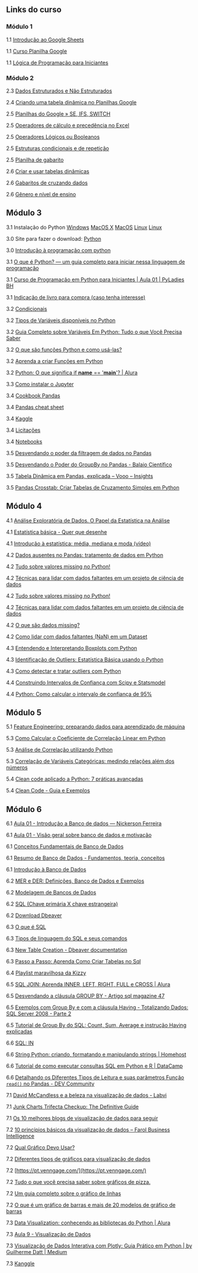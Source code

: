 ## Links do curso

### Módulo 1

1.1 [Introdução ao Google Sheets](https://www.youtube.com/playlist?list=PLxjKFMYkZ9OcLat1b2CqGlSdkU8n3x0Uk)

1.1 [Curso Planilha Google](https://www.youtube.com/playlist?list=PL_Q1UZN6PAWqVfN3IuiSMX0F0xwVG7Q2W)

1.1 [Lógica de Programação para Iniciantes](https://www.youtube.com/playlist?list=PLAIgeRdMaoGVrASBxWcbAurQMzXJMArkg)

### Módulo 2

2.3 [Dados Estruturados e Não Estruturados](https://www.youtube.com/watch?v=Mkc4qvjDiFA)

2.4 [Criando uma tabela dinâmica no Planilhas Google](https://kondado.com.br/blog/blog/2023/04/17/criando-uma-tabela-dinamica-no-google-sheets/)

2.5 [Planilhas do Google » SE, IFS, SWITCH](<https://wp.ufpel.edu.br/planilhasgoogle/modulo-intermediario/aula-1-funcoes-logicas/se-ifs-switch/#:~:text=A%20fun%C3%A7%C3%A3o%20SE()%20%C3%A9,a%20fun%C3%A7%C3%A3o%20na%20ordem%20correta>)

2.5 [Operadores de cálculo e precedência no Excel](https://support.microsoft.com/pt-br/office/operadores-de-c%C3%A1lculo-e-preced%C3%AAncia-no-excel-48be406d-4975-4d31-b2b8-7af9e0e2878a)

2.5 [Operadores Lógicos ou Booleanos](https://wp.ufpel.edu.br/planilhasgoogle/modulo-intermediario/aula-1-funcoes-logicas/ou-e-nao/)

2.5 [Estruturas condicionais e de repetição](https://www.treinaweb.com.br/blog/estruturas-condicionais-e-de-repeticao)

2.5 [Planilha de gabarito](https://docs.google.com/spreadsheets/d/1ZawotZ7DUxxASkYEXhFRRhXNDZ0RUId0/edit?gid=772299518#gid=772299518)

2.6 [Criar e usar tabelas dinâmicas](https://support.google.com/docs/answer/1272900?hl=pt-BR&co=GENIE.Platform%3DDesktop)

2.6 [Gabaritos de cruzando dados](https://docs.google.com/spreadsheets/d/1DMyr9F-oCOqhltlvDeoa6yGi4uz3DfDS/edit?gid=2019465775#gid=2019465775)

2.6 [Gênero e nível de ensino](https://docs.google.com/spreadsheets/d/1DMyr9F-oCOqhltlvDeoa6yGi4uz3DfDS/edit?gid=237762157#gid=237762157)

## Módulo 3

3.1 Instalação do Python
[Windows](https://docs.google.com/presentation/d/1LZfKkNZDI739BLCrjWtix53LOTrVUnoRbu0e-_bTJu0/edit#slide=id.g18b39569217_0_0)
[MacOS X](https://python.org.br/instalacao-mac/)
[MacOS](https://www.youtube.com/watch?v=_5X7aY5Zxno)
[Linux](https://python.org.br/instalacao-linux/)
[Linux](https://www.youtube.com/watch?v=72PJBhXFC8I)

3.0 Site para fazer o download:
[Python](https://www.python.org/)

3.0 [Introdução à programação com python](https://files.cdn.thinkific.com/file_uploads/584413/attachments/b13/169/967/Introdu%C3%A7%C3%A3o_%C3%A0_programa%C3%A7%C3%A3o_com_python.pdf)

3.1 [O que é Python? — um guia completo para iniciar nessa linguagem de programação](https://www.alura.com.br/artigos/python)

3.1 [Curso de Programação em Python para Iniciantes | Aula 01 | PyLadies BH](https://www.youtube.com/watch?v=O2xKiMl-d7Y&list=PL70CUfm2J_8SXFHovpVUbq8lB2JSuUXgk)

3.1 [Indicação de livro para compra (caso tenha interesse)](https://python.nilo.pro.br/)

3.2 [Condicionais](https://wp.ufpel.edu.br/diehl/files/2017/09/lec3_algo.pdf)

3.2 [Tipos de Variáveis disponíveis no Python](https://pythonacademy.com.br/blog/tipos-de-variaveis-no-python)

3.2 [Guia Completo sobre Variáveis Em Python: Tudo o que Você Precisa Saber](https://awari.com.br/guia-completo-sobre-variaveis-em-python-tudo-o-que-voce-precisa-saber/)

3.2 [O que são funções Python e como usá-las?](https://ebaconline.com.br/blog/funcoes-python)

3.2 [Aprenda a criar Funções em Python](https://pythonacademy.com.br/blog/funcoes-em-python)

3.2 [Python: O que significa if **name** == '**main**'? | Alura](https://www.alura.com.br/artigos/o-que-significa-if-name-main-no-python)

3.3 [Como instalar o Jupyter](https://medium.com/horadecodar/como-instalar-o-jupyter-notebook-windows-e-linux-20701fc583c)

3.4 [Cookbook Pandas](https://pandas.pydata.org/docs/user_guide/cookbook.html)

3.4 [Pandas cheat sheet](https://drive.google.com/file/d/1lEoxFLVawdBw4cmLZ74yYLD20j35hJaY/view)

3.4 [Kaggle](https://www.kaggle.com/)

3.4 [Licitações](https://portaldatransparencia.gov.br/pagina-interna/603389-dicionario-de-dados-licitacoes)

3.4 [Notebooks](https://portaldatransparencia.gov.br/pagina-interna/603389-dicionario-de-dados-licitacoes)

3.5 [Desvendando o poder da filtragem de dados no Pandas](https://www.youtube.com/watch?v=d5DPDxpjMN0)

3.5 [Desvendando o Poder do GroupBy no Pandas - Balaio Científico](https://balaiocientifico.com/python/groupby-no-pandas/)

3.5 [Tabela Dinâmica em Pandas, explicada – Vooo – Insights](https://www.vooo.pro/insights/pivot-table-em-pandas-explicado/)

3.5 [Pandas Crosstab: Criar Tabelas de Cruzamento Simples em Python](https://docs.kanaries.net/pt/topics/Pandas/pandas-crosstab)

## Módulo 4

4.1 [Análise Exploratória de Dados. O Papel da Estatística na Análise](https://medium.com/@habbema/an%C3%A1lise-explorat%C3%B3ria-de-dados-e551b5f5e5d1)

4.1 [Estatística básica - Quer que desenhe](https://www.youtube.com/watch?v=tuzbYoeum7E)

4.1 [Introdução à estatística: média, mediana e moda (vídeo)](https://pt.khanacademy.org/math/ap-statistics/summarizing-quantitative-data-ap/measuring-center-quantitative/v/statistics-intro-mean-median-and-mode#:~:text=A%20m%C3%A9dia%20de%20um%20conjunto,em%20um%20conjunto%20de%20dados)

4.2 [Dados ausentes no Pandas: tratamento de dados em Python](https://hub.asimov.academy/tutorial/dados-ausentes-no-pandas-tratamento-de-dados-em-python/)

4.2 [Tudo sobre valores missing no Python!](https://www.youtube.com/watch?v=q2XWJD0CNUk)

4.2 [Técnicas para lidar com dados faltantes em um projeto de ciência de dados](https://medium.com/data-hackers/feature-engineering-t%C3%A9cnicas-para-lidar-com-dados-faltantes-em-um-projeto-de-ci%C3%AAncia-de-dados-debdd57eb662)

4.2 [Tudo sobre valores missing no Python!](https://www.youtube.com/watch?v=q2XWJD0CNUk)

4.2 [Técnicas para lidar com dados faltantes em um projeto de ciência de dados](https://medium.com/data-hackers/feature-engineering-t%C3%A9cnicas-para-lidar-com-dados-faltantes-em-um-projeto-de-ci%C3%AAncia-de-dados-debdd57eb662)

4.2 [O que são dados missing?](https://didatica.tech/o-que-sao-dados-missing/)

4.2 [Como lidar com dados faltantes (NaN) em um Dataset](https://www.youtube.com/watch?v=k1zi4EwIXoc)

4.3 [Entendendo e Interpretando Boxplots com Python](https://hub.asimov.academy/tutorial/entendendo-e-interpretando-boxplots-com-python/)

4.3 [Identificação de Outliers: Estatística Básica usando o Python](https://medium.com/@thiago.dejesus0705/identifica%C3%A7%C3%A3o-de-outliers-estat%C3%ADstica-b%C3%A1sica-usando-o-python-2e25d2b54cd1)

4.3 [Como detectar e tratar outliers com Python](https://medium.com/@lucapqg/como-detectar-e-tratar-outliers-com-python-ca2cf088c160)

4.4 [Construindo Intervalos de Confiança com Scipy e Statsmodel](https://medium.com/@ingoreichertjr/construindo-intervalos-de-confian%C3%A7a-com-scipy-e-statsmodel-1e247a0d9736)

4.4 [Python: Como calcular o intervalo de confiança de 95%](https://awari.com.br/python-como-calcular-o-intervalo-de-confianca-de-95percent/)

## Módulo 5

5.1 [Feature Engineering: preparando dados para aprendizado de máquina](https://blog.ateliware.com/feature-engineering/)

5.3 [Como Calcular o Coeficiente de Correlação Linear em Python](https://hub.asimov.academy/tutorial/como-calcular-o-coeficiente-de-correlacao-linear-em-python/)

5.3 [Análise de Correlação utilizando Python](https://medium.com/@joaopedro.thereziano/an%C3%A1lise-de-correla%C3%A7%C3%A3o-utilizando-python-30bcf29423c3)

5.3 [Correlação de Variáveis Categóricas: medindo relações além dos números](https://www.linkedin.com/pulse/correla%C3%A7%C3%A3o-de-vari%C3%A1veis-categ%C3%B3ricas-medindo-rela%C3%A7%C3%B5es-al%C3%A9m-castro/)

5.4 [Clean code aplicado a Python: 7 práticas avançadas](https://medium.com/grupoolxtech/clean-code-aplicado-a-python-7-pr%C3%A1ticas-avan%C3%A7adas-e658b9d0152)

5.4 [Clean Code - Guia e Exemplos](https://balta.io/artigos/clean-code)

## Módulo 6

6.1 [Aula 01 - Introdução a Banco de dados — Nickerson Ferreira](https://docente.ifrn.edu.br/nickersonferreira/disciplinas/programacao-com-acesso-a-banco-de-dados-3o-ano/aula-01-introducao-a-banco-de-dados/view)

6.1 [Aula 01 - Visão geral sobre banco de dados e motivação](https://www.youtube.com/watch?v=pmAxIs5U1KI)

6.1 [Conceitos Fundamentais de Banco de Dados](https://www.devmedia.com.br/conceitos-fundamentais-de-banco-de-dados/1649)

6.1 [Resumo de Banco de Dados - Fundamentos, teoria, conceitos](https://www.studocu.com/pt-br/document/universidade-paulista/banco-de-dados/resumo-de-banco-de-dados-fundamentos-teoria-conceitos/28893512)

6.1 [Introdução à Banco de Dados](https://docs.ufpr.br/~ademirlp/BancoDados.pdf)

6.2 [MER e DER: Definições, Banco de Dados e Exemplos](https://www.alura.com.br/artigos/mer-e-der-funcoes)

6.2 [Modelagem de Bancos de Dados](https://www.devmedia.com.br/mer-e-der-modelagem-de-bancos-de-dados/14332)

6.2 [SQL (Chave primária X chave estrangeira)](https://medium.com/@dev.daniel.amorim/sql-chave-prim%C3%A1ria-x-chave-estrangeira-e925a8799f8f)

6.2 [Download Dbeaver ](https://dbeaver.io/download/)

6.3 [O que é SQL](https://www.alura.com.br/artigos/o-que-e-sql)

6.3 [Tipos de linguagem do SQL e seus comandos](https://www.dio.me/articles/tipos-de-linguagem-sql)

6.3 [New Table Creation - Dbeaver documentation](https://dbeaver.com/docs/dbeaver/New-Table-Creation/)

6.3 [Passo a Passo: Aprenda Como Criar Tabelas no Sql](https://awari.com.br/passo-a-passo-aprenda-como-criar-tabelas-no-sql-e-organize-seus-dados-de-forma-eficiente/)

6.4 [Playlist maravilhosa da Kizzy](https://www.youtube.com/watch?v=vyTA2uG0uX8&list=PL5TJqBvpXQv5RqE96suy_0clnWE3ZnnZC)

6.5 [SQL JOIN: Aprenda INNER, LEFT, RIGHT, FULL e CROSS | Alura](https://www.alura.com.br/artigos/join-em-sql)

6.5 [Desvendando a cláusula GROUP BY - Artigo sql magazine 47](https://www.devmedia.com.br/desvendando-a-clausula-group-by-artigo-sql-magazine-47/8082)

6.5 [Exemplos com Group By e com a cláusula Having - Totalizando Dados: SQL Server 2008 - Parte 2](https://www.devmedia.com.br/exemplos-com-group-by-e-com-a-clausula-having-totalizando-dados-sql-server-2008-parte-2/19839)

6.5 [Tutorial de Group By do SQL: Count, Sum, Average e instrução Having explicadas](https://www.freecodecamp.org/portuguese/news/tutorial-de-group-do-sql-count-sum-average-e-instrucao-having-explicadas/)

6.6 [SQL: IN](https://www.devmedia.com.br/sql-in/41177)

6.6 [String Python: criando, formatando e manipulando strings | Homehost](https://www.homehost.com.br/blog/pythondjango/string-python/)

6.6 [Tutorial de como executar consultas SQL em Python e R | DataCamp](https://www.datacamp.com/pt/tutorial/tutorial-how-to-execute-sql-queries-in-r-and-python)

6.6 [Detalhando os Diferentes Tipos de Leitura e suas parâmetros Função `read()` no Pandas - DEV Community](https://dev.to/franciscojdsjr/detalhando-os-diferentes-tipos-de-leitura-e-suas-parametros-funcao-read-no-pandas-4kib)

7.1 [David McCandless e a beleza na visualização de dados - Labvi](https://labvis.eba.ufrj.br/david-mccandless-e-beleza-na-visualizacao-de-dados/)

7.1 [Junk Charts Trifecta Checkup: The Definitive Guide](https://junkcharts.typepad.com/junk_charts/junk-charts-trifecta-checkup-the-definitive-guide.html)

7.1 [Os 10 melhores blogs de visualização de dados para seguir](https://www.tableau.com/pt-br/learn/articles/best-data-visualization-blogs)

7.2 [10 princípios básicos da visualização de dados – Farol Business Intelligence](https://farolbi.com.br/visualizacao-de-dados/)

7.2 [Qual Gráfico Devo Usar?](https://estatisticafacil.org/2020/10/07/grafico-metodo-simples/)

7.2 [Diferentes tipos de gráficos para visualização de dados](https://www.opservices.com.br/diferentes-tipos-de-graficos/)

7.2 [https://pt.venngage.com/](https://pt.venngage.com/)

7.2 [Tudo o que você precisa saber sobre gráficos de pizza.](https://pt.venngage.com/blog/grafico-de-pizza/#:~:text=A%20raz%C3%A3o%20mais%20%C3%B3bvia%20para,seus%20dados%20n%C3%A3o%20somar%C3%A3o%20100%25)

7.2 [Um guia completo sobre o gráfico de linhas](https://pt.venngage.com/blog/grafico-de-linhas/)

7.2 [O que é um gráfico de barras e mais de 20 modelos de gráfico de barras](https://pt.venngage.com/blog/grafico-de-barras/)

7.3 [Data Visualization: conhecendo as bibliotecas do Python | Alura](https://www.alura.com.br/artigos/data-visualization-conhecendo-bibliotecas-python)

7.3 [Aula 9 - Visualização de Dados](https://www.kaggle.com/code/vmorenojr/aula-9-visualiza-o-de-dados)

7.3 [Visualização de Dados Interativa com Plotly: Guia Prático em Python | by Guilherme Datt | Medium](https://medium.com/@guilhermedatt/visualiza%C3%A7%C3%A3o-de-dados-interativa-com-plotly-guia-pr%C3%A1tico-em-python-f46cef6065f2)

7.3 [Kanggle](https://www.kaggle.com/code/educfrio/an-lise-explorat-ria-de-dados/input)